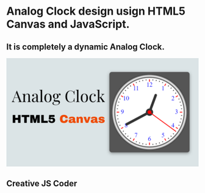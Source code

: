 # Analog Clock design usign HTML5 Canvas and JavaScript.
## It is completely a dynamic Analog Clock.

<img src="./image/Analog Clock using HTML5 Canvas.png">


## Creative JS Coder